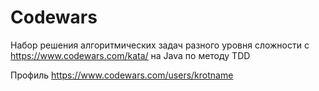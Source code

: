 # Codewars

Набор решения алгоритмических задач разного уровня сложности 
с https://www.codewars.com/kata/ на Java по методу TDD 

Профиль https://www.codewars.com/users/krotname